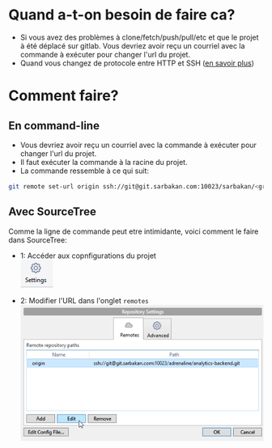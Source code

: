 
# Quand a-t-on besoin de faire ca?
- Si vous avez des problèmes à clone/fetch/push/pull/etc et que le projet à été déplacé sur gitlab. Vous devriez avoir reçu un courriel avec la commande à exécuter pour changer l'url du projet.
- Quand vous changez de protocole entre HTTP et SSH ([en savoir plus](Configuration-SourceTree-avec-clée-SSH))


# Comment faire?


## En command-line

+ Vous devriez avoir reçu un courriel avec la commande à exécuter pour changer l'url du projet.
+ Il faut exécuter la commande à la racine du projet.
+ La commande ressemble à ce qui suit:  
```bash
git remote set-url origin ssh://git@git.sarbakan.com:10023/sarbakan/<groupes>/<projet>.git
```


## Avec SourceTree
Comme la ligne de commande peut etre intimidante, voici comment le faire dans SourceTree:
- 1: Accéder aux copnfigurations du projet  
![](img/settings.png)

- 2: Modifier l'URL dans l'onglet `remotes`  
![](img/edit-remote-url.png)
